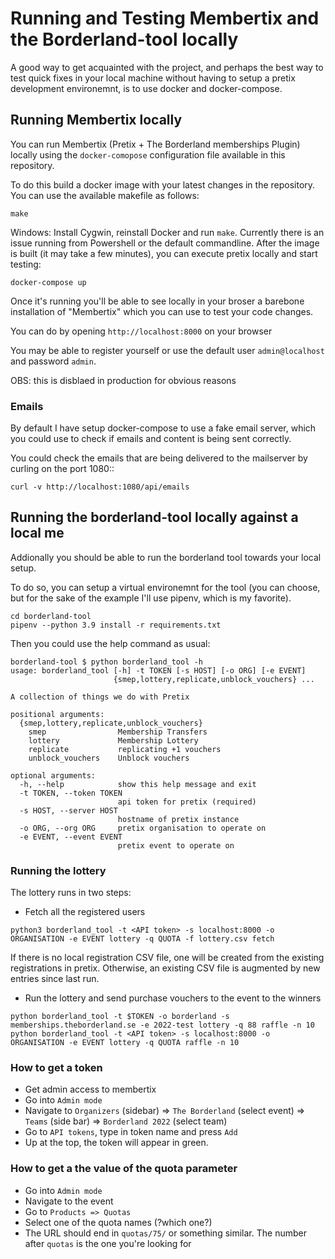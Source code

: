 # Running and Testing Membertix and the Borderland-tool locally

A good way to get acquainted with the project, and perhaps the best way
to test quick fixes in your local machine without having to setup a pretix
development environemnt, is to use docker and docker-compose.

## Running Membertix locally

You can run Membertix (Pretix + The Borderland memberships Plugin) locally
using the `docker-comopose` configuration file available in this repository.

To do this build a docker image with your latest changes in the repository.
You can use the available makefile as follows:

```
make
```

Windows: Install Cygwin, reinstall Docker and run `make`. Currently there is an issue running from Powershell or the default commandline.
After the image is built (it may take a few minutes), you can execute pretix
locally and start testing:

```
docker-compose up
```

Once it's running you'll be able to see locally in your broser a barebone
installation of "Membertix" which you can use to test your code changes.

You can do by opening `http://localhost:8000` on your browser

You may be able to register yourself or use the default user `admin@localhost`
and password `admin`.

OBS: this is disblaed in production for obvious reasons

### Emails

By default I have setup docker-compose to use a fake email server, which you
could use to check if emails and content is being sent correctly.

You could check the emails that are being delivered to the mailserver
by curling on the port 1080::

```
curl -v http://localhost:1080/api/emails
```

## Running the borderland-tool locally against a local me

Addionally you should be able to run the borderland tool towards your local setup.

To do so, you can setup a virtual environemnt for the tool (you can choose, but
for the sake of the example I'll use pipenv, which is my favorite).

```
cd borderland-tool
pipenv --python 3.9 install -r requirements.txt
```

Then you could use the help command as usual:

```
borderland-tool $ python borderland_tool -h
usage: borderland_tool [-h] -t TOKEN [-s HOST] [-o ORG] [-e EVENT]
                       {smep,lottery,replicate,unblock_vouchers} ...

A collection of things we do with Pretix

positional arguments:
  {smep,lottery,replicate,unblock_vouchers}
    smep                Membership Transfers
    lottery             Membership Lottery
    replicate           replicating +1 vouchers
    unblock_vouchers    Unblock vouchers

optional arguments:
  -h, --help            show this help message and exit
  -t TOKEN, --token TOKEN
                        api token for pretix (required)
  -s HOST, --server HOST
                        hostname of pretix instance
  -o ORG, --org ORG     pretix organisation to operate on
  -e EVENT, --event EVENT
                        pretix event to operate on

```

### Running the lottery

The lottery runs in two steps:

- Fetch all the registered users

```
python3 borderland_tool -t <API token> -s localhost:8000 -o ORGANISATION -e EVENT lottery -q QUOTA -f lottery.csv fetch
```

If there is no local registration CSV file, one will be created from the existing registrations in pretix. Otherwise, an existing CSV file is augmented by new entries since last run.

- Run the lottery and send purchase vouchers to the event to the winners

```
python borderland_tool -t $TOKEN -o borderland -s memberships.theborderland.se -e 2022-test lottery -q 88 raffle -n 10
python borderland_tool -t <API token> -s localhost:8000 -o ORGANISATION -e EVENT lottery -q QUOTA raffle -n 10
```

### How to get a token

- Get admin access to membertix
- Go into `Admin mode`
- Navigate to `Organizers` (sidebar) => `The Borderland` (select event) => `Teams` (side bar) => `Borderland 2022` (select team)
- Go to `API tokens`, type in token name and press `Add`
- Up at the top, the token will appear in green.

### How to get a the value of the quota parameter

- Go into `Admin mode`
- Navigate to the event
- Go to `Products => Quotas`
- Select one of the quota names (?which one?)
- The URL should end in `quotas/75/` or something similar. The number after `quotas` is the one you're looking for
